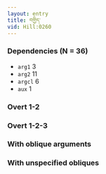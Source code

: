 ```yaml
---
layout: entry
title: བགྱིད་
vid: Hill:0260
---
```

### Dependencies (N = 36)
* `arg1` 3
* `arg2` 11
* `argcl` 6
* `aux` 1


### Overt 1-2


### Overt 1-2-3


### With oblique arguments


### With unspecified obliques
